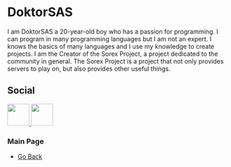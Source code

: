 # DoktorSAS
I am DoktorSAS a 20-year-old boy who has a passion for programming. I can program in many programming languages but I am not an expert. I knows the basics of many languages and I use my knowledge to create projects. 
I am the Creator of the Sorex Project, a project dedicated to the community in general. The Sorex Project is a project that not only provides servers to play on, but also provides other useful things.

## Social

<a href="https://twitter.com/DoktorSAS"> <img src="https://i.imgur.com/XlctxvH.png" width="50" high = "50"/> </a><a href="https://twitter.com/DoktorSAS"> <img src="https://i.imgur.com/XlctxvH.png" width="50" high = "50"/> </a>

### Main Page
- [Go Back](https://github.com/DoktorSAS/Sorex/blob/main/README.md)
